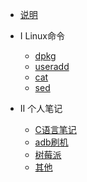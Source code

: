 * [说明](index.md)
* I Linux命令
	* [dpkg](linux/dpkg.md)   
	* [useradd](linux/useradd.md)   
	* [cat](linux/cat.md)    
	* [sed](linux/sed.md)   

* II 个人笔记
	* [C语言笔记](notes/c_note.md)
	* [adb刷机](notes/adb.md)
	* [树莓派](notes/raspberry.md)   
	* [其他](notes/readme.md)
